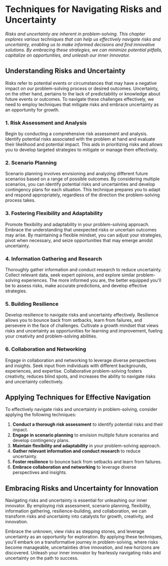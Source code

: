 Techniques for Navigating Risks and Uncertainty
========================================================

*Risks and uncertainty are inherent in problem-solving. This chapter explores various techniques that can help us effectively navigate risks and uncertainty, enabling us to make informed decisions and find innovative solutions. By embracing these strategies, we can minimize potential pitfalls, capitalize on opportunities, and unleash our inner innovator.*

Understanding Risks and Uncertainty
-----------------------------------

Risks refer to potential events or circumstances that may have a negative impact on our problem-solving process or desired outcomes. Uncertainty, on the other hand, pertains to the lack of predictability or knowledge about future events or outcomes. To navigate these challenges effectively, we need to employ techniques that mitigate risks and embrace uncertainty as an opportunity for growth.

### 1. Risk Assessment and Analysis

Begin by conducting a comprehensive risk assessment and analysis. Identify potential risks associated with the problem at hand and evaluate their likelihood and potential impact. This aids in prioritizing risks and allows you to develop targeted strategies to mitigate or manage them effectively.

### 2. Scenario Planning

Scenario planning involves envisioning and analyzing different future scenarios based on a range of possible outcomes. By considering multiple scenarios, you can identify potential risks and uncertainties and develop contingency plans for each situation. This technique prepares you to adapt and respond appropriately, regardless of the direction the problem-solving process takes.

### 3. Fostering Flexibility and Adaptability

Promote flexibility and adaptability in your problem-solving approach. Embrace the understanding that unexpected risks or uncertain outcomes may arise. By maintaining a flexible mindset, you can adjust your strategies, pivot when necessary, and seize opportunities that may emerge amidst uncertainty.

### 4. Information Gathering and Research

Thoroughly gather information and conduct research to reduce uncertainty. Collect relevant data, seek expert opinions, and explore similar problem-solving experiences. The more informed you are, the better equipped you'll be to assess risks, make accurate predictions, and develop effective strategies.

### 5. Building Resilience

Develop resilience to navigate risks and uncertainty effectively. Resilience allows you to bounce back from setbacks, learn from failures, and persevere in the face of challenges. Cultivate a growth mindset that views risks and uncertainty as opportunities for learning and improvement, fueling your creativity and problem-solving abilities.

### 6. Collaboration and Networking

Engage in collaboration and networking to leverage diverse perspectives and insights. Seek input from individuals with different backgrounds, experiences, and expertise. Collaborative problem-solving fosters creativity, reduces blind spots, and increases the ability to navigate risks and uncertainty collectively.

Applying Techniques for Effective Navigation
--------------------------------------------

To effectively navigate risks and uncertainty in problem-solving, consider applying the following techniques:

1. **Conduct a thorough risk assessment** to identify potential risks and their impact.
2. **Engage in scenario planning** to envision multiple future scenarios and develop contingency plans.
3. **Maintain flexibility and adaptability** in your problem-solving approach.
4. **Gather relevant information and conduct research** to reduce uncertainty.
5. **Foster resilience** to bounce back from setbacks and learn from failures.
6. **Embrace collaboration and networking** to leverage diverse perspectives and insights.

Embracing Risks and Uncertainty for Innovation
----------------------------------------------

Navigating risks and uncertainty is essential for unleashing our inner innovator. By employing risk assessment, scenario planning, flexibility, information gathering, resilience-building, and collaboration, we can transform risks and uncertainty into catalysts for growth, creativity, and innovation.

Embrace the unknown, view risks as stepping stones, and leverage uncertainty as an opportunity for exploration. By applying these techniques, you'll embark on a transformative journey in problem-solving, where risks become manageable, uncertainties drive innovation, and new horizons are discovered. Unleash your inner innovator by fearlessly navigating risks and uncertainty on the path to success.
